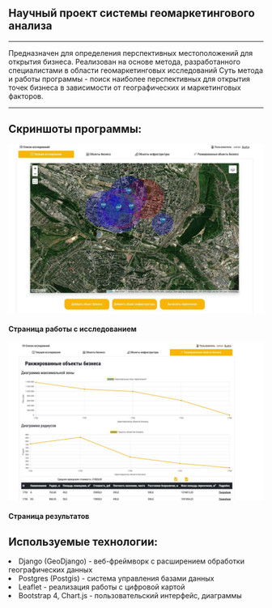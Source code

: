 
Научный проект системы геомаркетингового анализа 
-----------

***
Предназначен для определения перспективных местоположений для открытия бизнеса.
Реализован на основе метода, разработанного специалистами в области геомаркетинговых исследований
Суть метода и работы программы - поиск наиболее перспективных для открытия точек бизнеса в 
зависимости от географических и маркетинговых факторов. 
***
Скриншоты программы:
-----------------------------------

![Страница результатов](readme-source/using-map.jpg)
#### Страница работы с исследованием

![Страница результатов](readme-source/using-rangedata.jpg)
#### Страница результатов

Используемые технологии:
-----------------------------------
<li> Django (GeoDjango) - веб-фреймворк с расширением обработки географических данных</li>
<li> Postgres (Postgis) - система управления базами данных </li>
<li> Leaflet - реализация работы с цифровой картой </li>
<li> Bootstrap 4, Chart.js - пользовательский интерфейс, диаграммы </li>

